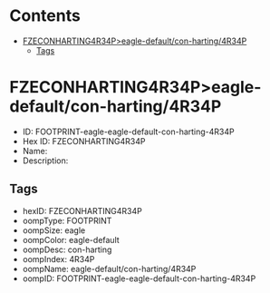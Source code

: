 



Contents
========

* [FZECONHARTING4R34P>eagle-default/con-harting/4R34P](#fzeconharting4r34peagle-defaultcon-harting4r34p)
	* [Tags](#tags)

# FZECONHARTING4R34P>eagle-default/con-harting/4R34P

- ID: FOOTPRINT-eagle-eagle-default-con-harting-4R34P
- Hex ID: FZECONHARTING4R34P
- Name: 
- Description: 

## Tags

- hexID: FZECONHARTING4R34P
- oompType: FOOTPRINT
- oompSize: eagle
- oompColor: eagle-default
- oompDesc: con-harting
- oompIndex: 4R34P
- oompName: eagle-default/con-harting/4R34P
- oompID: FOOTPRINT-eagle-eagle-default-con-harting-4R34P
